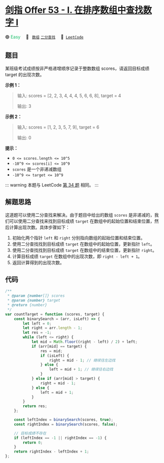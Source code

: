 # [剑指 Offer 53 - I. 在排序数组中查找数字 I](https://leetcode.cn/problems/zai-pai-xu-shu-zu-zhong-cha-zhao-shu-zi-lcof)

🟢 <font color=#15bd66>Easy</font>&emsp; 🔖&ensp; [`数组`](/leetcode/outline/tag/array.md) [`二分查找`](/leetcode/outline/tag/binary-search.md)&emsp; 🔗&ensp;[`LeetCode`](https://leetcode.cn/problems/zai-pai-xu-shu-zu-zhong-cha-zhao-shu-zi-lcof/)

## 题目

某班级考试成绩按非严格递增顺序记录于整数数组 scores，请返回目标成绩 target 的出现次数。

**示例 1：**

> 输入: scores = [2, 2, 3, 4, 4, 4, 5, 6, 6, 8], target = 4
>
> 输出: 3

**示例 2：**

> 输入: scores = [1, 2, 3, 5, 7, 9], target = 6
>
> 输出: 0

**提示：**

- `0 <= scores.length <= 10^5`
- `-10^9 <= scores[i] <= 10^9`
- `scores` 是一个非递减数组
- `-10^9 <= target <= 10^9`

::: warning
本题与 LeetCode [第 34 题](./0034.md) 相同。
:::

## 解题思路

这道题可以使用二分查找来解决。由于题目中给出的数组 `scores` 是非递减的，我们可以使用二分查找来找到目标成绩 `target` 在数组中的起始位置和结束位置，然后计算出现次数。具体步骤如下：

1. 初始化两个指针 `left` 和 `right` 分别指向数组的起始位置和结束位置。
2. 使用二分查找找到目标成绩 `target` 在数组中的起始位置，更新指针 `left`。
3. 使用二分查找找到目标成绩 `target` 在数组中的结束位置，更新指针 `right`。
4. 计算目标成绩 `target` 在数组中的出现次数，即 `right - left + 1`。
5. 返回计算得到的出现次数。

## 代码

```javascript
/**
 * @param {number[]} scores
 * @param {number} target
 * @return {number}
 */
var countTarget = function (scores, target) {
	const binarySearch = (arr, isLeft) => {
		let left = 0;
		let right = arr.length - 1;
		let res = -1;
		while (left <= right) {
			let mid = Math.floor((right - left) / 2) + left;
			if (arr[mid] == target) {
				res = mid;
				if (isLeft) {
					right = mid - 1; // 继续往左边找
				} else {
					left = mid + 1; // 继续往右边找
				}
			} else if (arr[mid] > target) {
				right = mid - 1;
			} else {
				left = mid + 1;
			}
		}
		return res;
	};

	const leftIndex = binarySearch(scores, true);
	const rightIndex = binarySearch(scores, false);

	// 目标成绩不存在
	if (leftIndex == -1 || rightIndex == -1) {
		return 0;
	}
	return rightIndex - leftIndex + 1;
};
```
